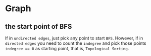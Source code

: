 Graph
======

## the start point of BFS

If in `undirected edges`, just pick any point to start `BFS`.
However, if in `directed edges` you need to count the `indegree`
and pick those points `indegree == 0` as starting point, that is, `Topological Sorting`.
